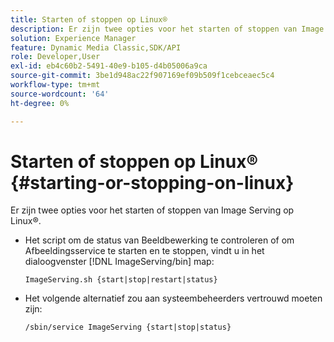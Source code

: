 ```yaml
---
title: Starten of stoppen op Linux®
description: Er zijn twee opties voor het starten of stoppen van Image Serving op Linux®.
solution: Experience Manager
feature: Dynamic Media Classic,SDK/API
role: Developer,User
exl-id: eb4c60b2-5491-40e9-b105-d4b05006a9ca
source-git-commit: 3be1d948ac22f907169ef09b509f1cebceaec5c4
workflow-type: tm+mt
source-wordcount: '64'
ht-degree: 0%

---
```


# Starten of stoppen op Linux® {#starting-or-stopping-on-linux}

Er zijn twee opties voor het starten of stoppen van Image Serving op Linux®.

* Het script om de status van Beeldbewerking te controleren of om Afbeeldingsservice te starten en te stoppen, vindt u in het dialoogvenster [!DNL ImageServing/bin] map:

   `ImageServing.sh {start|stop|restart|status}`
* Het volgende alternatief zou aan systeembeheerders vertrouwd moeten zijn:

   `/sbin/service ImageServing {start|stop|status}`

